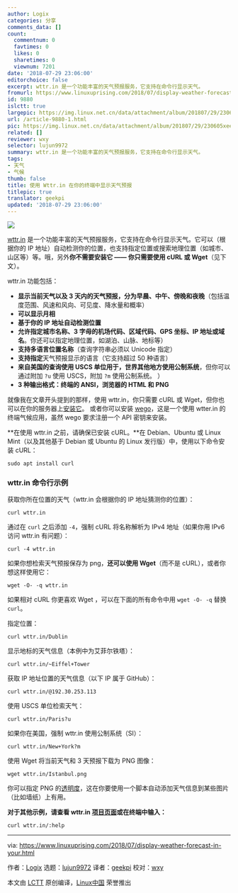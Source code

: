 ```yaml
---
author: Logix
categories: 分享
comments_data: []
count:
  commentnum: 0
  favtimes: 0
  likes: 0
  sharetimes: 0
  viewnum: 7201
date: '2018-07-29 23:06:00'
editorchoice: false
excerpt: wttr.in 是一个功能丰富的天气预报服务，它支持在命令行显示天气。
fromurl: https://www.linuxuprising.com/2018/07/display-weather-forecast-in-your.html
id: 9880
islctt: true
largepic: https://img.linux.net.cn/data/attachment/album/201807/29/230605xee1e1zdnwxehtw2.png
url: /article-9880-1.html
pic: https://img.linux.net.cn/data/attachment/album/201807/29/230605xee1e1zdnwxehtw2.png.thumb.jpg
related: []
reviewer: wxy
selector: lujun9972
summary: wttr.in 是一个功能丰富的天气预报服务，它支持在命令行显示天气。
tags:
- 天气
- 气候
thumb: false
title: 使用 Wttr.in 在你的终端中显示天气预报
titlepic: true
translator: geekpi
updated: '2018-07-29 23:06:00'
---
```


![](/data/attachment/album/201807/29/230605xee1e1zdnwxehtw2.png)


[wttr.in](https://wttr.in/) 是一个功能丰富的天气预报服务，它支持在命令行显示天气。它可以（根据你的 IP 地址）自动检测你的位置，也支持指定位置或搜索地理位置（如城市、山区等）等。哦，另外**你不需要安装它 —— 你只需要使用 cURL 或 Wget**（见下文）。


wttr.in 功能包括：


* **显示当前天气以及 3 天内的天气预报，分为早晨、中午、傍晚和夜晚**（包括温度范围、风速和风向、可见度、降水量和概率）
* **可以显示月相**
* **基于你的 IP 地址自动检测位置**
* **允许指定城市名称、3 字母的机场代码、区域代码、GPS 坐标、IP 地址或域名**。你还可以指定地理位置，如湖泊、山脉、地标等）
* **支持多语言位置名称**（查询字符串必须以 Unicode 指定）
* **支持指定**天气预报显示的语言（它支持超过 50 种语言）
* **来自美国的查询使用 USCS 单位用于，世界其他地方使用公制系统**，但你可以通过附加 `?u` 使用 USCS，附加 `?m` 使用公制系统。 ）
* **3 种输出格式：终端的 ANSI，浏览器的 HTML 和 PNG**


就像我在文章开头提到的那样，使用 wttr.in，你只需要 cURL 或 Wget，但你也可以在你的服务器上[安装它](https://github.com/chubin/wttr.in#installation)。 或者你可以安装 [wego](https://github.com/schachmat/wego)，这是一个使用 wtter.in 的终端气候应用，虽然 wego 要求注册一个 API 密钥来安装。


**在使用 wttr.in 之前，请确保已安装 cURL。**在 Debian、Ubuntu 或 Linux Mint（以及其他基于 Debian 或 Ubuntu 的 Linux 发行版）中，使用以下命令安装 cURL：



```
sudo apt install curl

```

### wttr.in 命令行示例


获取你所在位置的天气（wttr.in 会根据你的 IP 地址猜测你的位置）：



```
curl wttr.in

```

通过在 `curl` 之后添加 `-4`，强制 cURL 将名称解析为 IPv4 地址（如果你用 IPv6 访问 wttr.in 有问题）：



```
curl -4 wttr.in

```

如果你想检索天气预报保存为 png，**还可以使用 Wget**（而不是 cURL），或者你想这样使用它：



```
wget -O- -q wttr.in

```

如果相对 cURL 你更喜欢 Wget ，可以在下面的所有命令中用 `wget -O- -q` 替换 `curl`。


指定位置：



```
curl wttr.in/Dublin

```

显示地标的天气信息（本例中为艾菲尔铁塔）：



```
curl wttr.in/~Eiffel+Tower

```

获取 IP 地址位置的天气信息（以下 IP 属于 GitHub）：



```
curl wttr.in/@192.30.253.113

```

使用 USCS 单位检索天气：



```
curl wttr.in/Paris?u

```

如果你在美国，强制 wttr.in 使用公制系统（SI）：



```
curl wttr.in/New+York?m

```

使用 Wget 将当前天气和 3 天预报下载为 PNG 图像：



```
wget wttr.in/Istanbul.png

```

你可以指定 PNG 的[透明度](https://github.com/chubin/wttr.in#supported-formats)，这在你要使用一个脚本自动添加天气信息到某些图片（比如墙纸）上有用。


**对于其他示例，请查看 wttr.in [项目页面](https://github.com/chubin/wttr.in)或在终端中输入：**



```
curl wttr.in/:help

```



---


via: <https://www.linuxuprising.com/2018/07/display-weather-forecast-in-your.html>


作者：[Logix](https://plus.google.com/118280394805678839070) 选题：[lujun9972](https://github.com/lujun9972) 译者：[geekpi](https://github.com/geekpi) 校对：[wxy](https://github.com/wxy)


本文由 [LCTT](https://github.com/LCTT/TranslateProject) 原创编译，[Linux中国](https://linux.cn/) 荣誉推出
